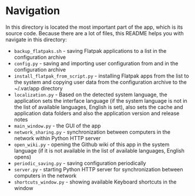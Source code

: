 # Navigation
In this directory is located the most important part of the app, which is its source code.
Because there are a lot of files, this README helps you with navigate in this directory:

- `backup_flatpaks.sh` - saving Flatpak applications to a list in the configuration archive
- `config.py` - saving and importing user configuration from and in the configuration archive
- `install_flatpak_from_script.py` - installing Flatpak apps from the list to the system and copying user data from the configuration archive to the ~/.var/app directory
- `localization.py` - Based on the detected system language, the application sets the interface language (if the system language is not in the list of available languages, English is set), also sets the cache and application data folders and also the application version and release notes
- `main_window.py` - the GUI of the app
- `network_sharing.py` - synchronization between computers in the network within Python HTTP server
- `open_wiki.py` - opening the Github wiki of this app in the system language (if it is not available in the list of available languages, English opens)
- `periodic_saving.py` - saving configuration periodically
- `server.py` - starting Python HTTP server for synchronization between computers in the network
- `shortcuts_window.py` - showing available Keyboard shortcuts in the window
